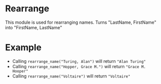 Rearrange
=========

This module is used for rearranging names.
Turns "LastName, FirstName" into "FirstName, LastName"

# Example

* Calling `rearrange_name("Turing, Alan")` will return `"Alan Turing"` 
* Calling `rearrange_name("Hopper, Grace M.")` will return `"Grace M. Hooper"`
* Calling `rearrange_name("Voltaire")` will return `"Voltaire"`  